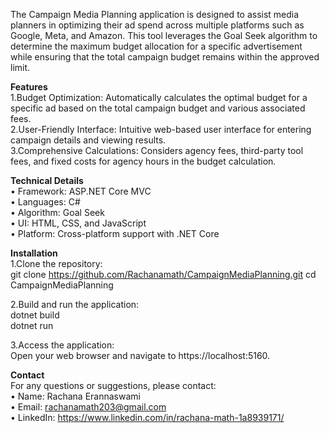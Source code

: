 The Campaign Media Planning application is designed to assist media planners in optimizing their ad spend across multiple platforms such as Google, Meta, and Amazon. This tool leverages the Goal Seek algorithm to determine the maximum budget allocation for a specific advertisement while ensuring that the total campaign budget remains within the approved limit.

**Features**        
1.Budget Optimization: Automatically calculates the optimal budget for a specific ad based on the total campaign budget and various associated fees.            
2.User-Friendly Interface: Intuitive web-based user interface for entering campaign details and viewing results.          
3.Comprehensive Calculations: Considers agency fees, third-party tool fees, and fixed costs for agency hours in the budget calculation.

**Technical Details**            
•	Framework: ASP.NET Core MVC           
•	Languages: C#                    
•	Algorithm: Goal Seek      
•	UI: HTML, CSS, and JavaScript           
•	Platform: Cross-platform support with .NET Core


**Installation**                 
1.Clone the repository:         
  git clone https://github.com/Rachanamath/CampaignMediaPlanning.git
  cd CampaignMediaPlanning

2.Build and run the application:        
  dotnet build                 
  dotnet run

3.Access the application:         
  Open your web browser and navigate to https://localhost:5160.

**Contact**               
For any questions or suggestions, please contact:             
•	Name: Rachana Erannaswami    
•	Email: rachanamath203@gmail.com          
•	LinkedIn: https://www.linkedin.com/in/rachana-math-1a8939171/



